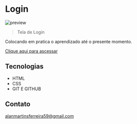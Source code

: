 # Login

![preview](./.github/preview.png)


 >Tela de Login

 Colocando em pratica o aprendizado até o presente momento. 

 

[Clique aqui para ascessar](https://martinsalan2003.github.io/Tela-login/)


## Tecnologias

- HTML
- CSS
- GIT E GITHUB

## Contato

alanmartinsferreira59@gmail.com


